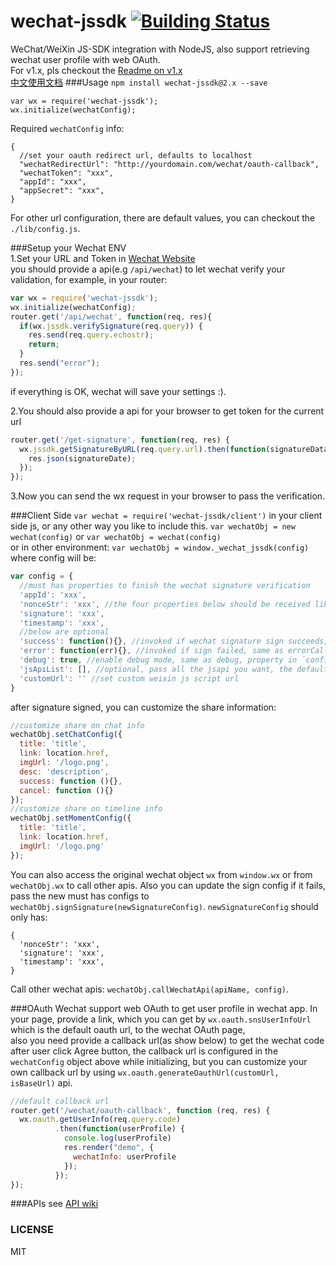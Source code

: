 # wechat-jssdk [![Building Status](https://travis-ci.org/JasonBoy/wechat-jssdk.svg?branch=master)](https://travis-ci.org/JasonBoy/wechat-jssdk)
WeChat/WeiXin JS-SDK integration with NodeJS, also support retrieving wechat user profile with web OAuth.  
For v1.x, pls checkout the [Readme on v1.x](https://github.com/JasonBoy/wechat-jssdk/tree/1.x)  
[中文使用文档](https://github.com/JasonBoy/wechat-jssdk/wiki/%E4%B8%AD%E6%96%87%E4%BD%BF%E7%94%A8%E6%96%87%E6%A1%A3) 
###Usage
`npm install wechat-jssdk@2.x --save`  
```
var wx = require('wechat-jssdk');
wx.initialize(wechatConfig);
```

Required `wechatConfig` info:  
```
{
  //set your oauth redirect url, defaults to localhost
  "wechatRedirectUrl": "http://yourdomain.com/wechat/oauth-callback",
  "wechatToken": "xxx",
  "appId": "xxx",
  "appSecret": "xxx",
}
```

For other url configuration, there are default values, you can checkout the `./lib/config.js`.
  
###Setup your Wechat ENV  
1.Set your URL and Token in [Wechat Website](https://mp.weixin.qq.com)  
  you should provide a api(e.g `/api/wechat`) to let wechat verify your validation, 
  for example, in your router: 
  ```javascript
  var wx = require('wechat-jssdk');
  wx.initialize(wechatConfig);
  router.get('/api/wechat', function(req, res){
    if(wx.jssdk.verifySignature(req.query)) {
      res.send(req.query.echostr);
      return;
    }
    res.send("error");
  });
  ```
  if everything is OK, wechat will save your settings :).

2.You should also provide a api for your browser to get token for the current url  
  ```javascript
  router.get('/get-signature', function(req, res) {
    wx.jssdk.getSignatureByURL(req.query.url).then(function(signatureData) {
      res.json(signatureDate);
    });  
  });
  ```
3.Now you can send the wx request in your browser to pass the verification.


###Client Side
`var wechat = require('wechat-jssdk/client')` in your client side js, or any other way you like to include this.
`var wechatObj = new wechat(config)` or `var wechatObj = wechat(config)`  
or in other environment: `var wechatObj = window._wechat_jssdk(config)`  
where config will be: 

```javascript
var config = {
  //must has properties to finish the wechat signature verification
  'appId': 'xxx',
  'nonceStr': 'xxx', //the four properties below should be received like api '/get-signature' above
  'signature': 'xxx',
  'timestamp': 'xxx',
  //below are optional
  'success': function(){}, //invoked if wechat signature sign succeeds, same as successCallback
  'error': function(err){}, //invoked if sign failed, same as errorCallback
  'debug': true, //enable debug mode, same as debug, property in `config` object has higher priority
  'jsApiList': [], //optional, pass all the jsapi you want, the default will be ['onMenuShareTimeline', 'onMenuShareAppMessage']
  'customUrl': '' //set custom weixin js script url
}
```
after signature signed, you can customize the share information:  
```javascript
//customize share on chat info
wechatObj.setChatConfig({
  title: 'title',
  link: location.href,
  imgUrl: '/logo.png',
  desc: 'description',
  success: function (){},
  cancel: function (){}
});
//customize share on timeline info
wechatObj.setMomentConfig({
  title: 'title',
  link: location.href,
  imgUrl: '/logo.png'
});
```
You can also access the original wechat object `wx` from `window.wx` or from `wechatObj.wx` to call other apis.
Also you can update the sign config if it fails, pass the new must has configs to `wechatObj.signSignature(newSignatureConfig)`.
`newSignatureConfig` should only has:
```
{
  'nonceStr': 'xxx',
  'signature': 'xxx',
  'timestamp': 'xxx',
}
```

Call other wechat apis: `wechatObj.callWechatApi(apiName, config)`.


###OAuth
Wechat support web OAuth to get user profile in wechat app.
In your page, provide a link, which you can get by `wx.oauth.snsUserInfoUrl` which is the default oauth url, to the wechat OAuth page,  
also you need provide a callback url(as show below) to get the wechat code after user click Agree button, the callback url is configured in the `wechatConfig` object above while initializing, but you can customize your own callback url by using `wx.oauth.generateOauthUrl(customUrl, isBaseUrl)` api.
```javascript
//default callback url
router.get('/wechat/oauth-callback', function (req, res) {
  wx.oauth.getUserInfo(req.query.code)
          .then(function(userProfile) {
            console.log(userProfile)
            res.render("demo", {
              wechatInfo: userProfile
            });
          });
});
```

###APIs
see [API wiki](https://github.com/JasonBoy/wechat-jssdk/wiki/API)

### LICENSE

MIT
